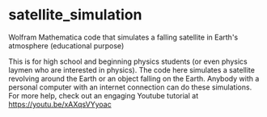 # satellite_simulation
Wolfram Mathematica code that simulates a falling satellite in Earth's atmosphere (educational purpose)

This is for high school and beginning physics students (or even physics laymen who are interested in physics). The code here simulates a satellite revolving 
around the Earth or an object falling on the Earth. Anybody with a personal computer with an internet connection can do these simulations. For more
help, check out an engaging Youtube tutorial at https://youtu.be/xAXqsVYyoac
